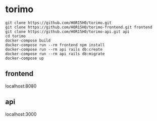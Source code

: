 # torimo
```
git clone https://github.com/H0R15H0/torimo.git
git clone https://github.com/H0R15H0/torimo-frontend.git frontend
git clone https://github.com/H0R15H0/torimo-api.git api
cd torimo
docker-compose build
docker-compose run --rm frontend npm install
docker-compose run --rm api rails db:create
docker-compose run --rm api rails db:migrate
docker-compose up
```
## frontend 
localhost:8080
## api
localhost:3000
